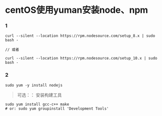 # centOS使用yuman安装node、npm

### 1

```
curl --silent --location https://rpm.nodesource.com/setup_8.x | sudo bash -

// 或者

curl --silent --location https://rpm.nodesource.com/setup_10.x | sudo bash -
```

### 2
```
sudo yum -y install nodejs
```

> 可选：： 安装构建工具
```
sudo yum install gcc-c++ make
# or: sudo yum groupinstall 'Development Tools'
```